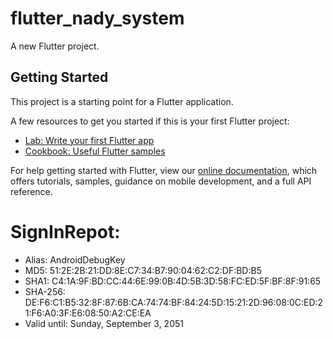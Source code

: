 # flutter_nady_system

A new Flutter project.

## Getting Started

This project is a starting point for a Flutter application.

A few resources to get you started if this is your first Flutter project:

- [Lab: Write your first Flutter app](https://flutter.dev/docs/get-started/codelab)
- [Cookbook: Useful Flutter samples](https://flutter.dev/docs/cookbook)

For help getting started with Flutter, view our
[online documentation](https://flutter.dev/docs), which offers tutorials,
samples, guidance on mobile development, and a full API reference.

# SignInRepot:
- Alias: AndroidDebugKey
- MD5: 51:2E:2B:21:DD:8E:C7:34:B7:90:04:62:C2:DF:BD:B5
- SHA1: C4:1A:9F:BD:CC:44:6E:99:0B:4D:5B:3D:58:FC:ED:5F:BF:8F:91:65
- SHA-256: DE:F6:C1:B5:32:8F:87:6B:CA:74:74:BF:84:24:5D:15:21:2D:96:08:0C:ED:21:F6:A0:3F:E6:08:50:A2:CE:EA
- Valid until: Sunday, September 3, 2051